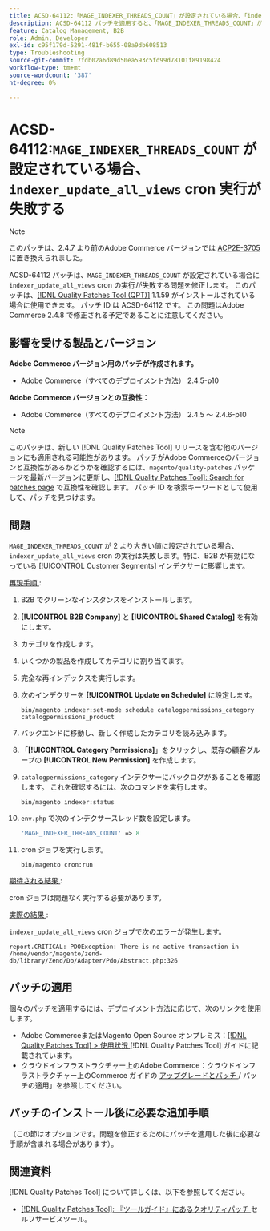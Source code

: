 ```yaml
---
title: ACSD-64112:「MAGE_INDEXER_THREADS_COUNT」が設定されている場合、「indexer_update_all_views」 cron 実行が失敗します
description: ACSD-64112 パッチを適用すると、「MAGE_INDEXER_THREADS_COUNT」が設定されている場合に「indexer_update_all_views」 cron の実行が失敗するAdobe Commerceの問題を修正できます。
feature: Catalog Management, B2B
role: Admin, Developer
exl-id: c95f179d-5291-481f-b655-08a9db608513
type: Troubleshooting
source-git-commit: 7fdb02a6d89d50ea593c5fd99d78101f89198424
workflow-type: tm+mt
source-wordcount: '387'
ht-degree: 0%

---
```


# ACSD-64112:`MAGE_INDEXER_THREADS_COUNT` が設定されている場合、`indexer_update_all_views` cron 実行が失敗する

>[!NOTE]
>
>このパッチは、2.4.7 より前のAdobe Commerce バージョンでは [ACP2E-3705](/help/tools/quality-patches-tool/patches-available-in-qpt/v1-1-61/acp2e-3705-fixes-an-issue-where-the-indexer.md) に置き換えられました。

ACSD-64112 パッチは、`MAGE_INDEXER_THREADS_COUNT` が設定されている場合に `indexer_update_all_views` cron の実行が失敗する問題を修正します。 このパッチは、[[!DNL Quality Patches Tool (QPT)]](/help/tools/quality-patches-tool/quality-patches-tool-to-self-serve-quality-patches.md) 1.1.59 がインストールされている場合に使用できます。 パッチ ID は ACSD-64112 です。 この問題はAdobe Commerce 2.4.8 で修正される予定であることに注意してください。

## 影響を受ける製品とバージョン

**Adobe Commerce バージョン用のパッチが作成されます。**

* Adobe Commerce（すべてのデプロイメント方法） 2.4.5-p10

**Adobe Commerce バージョンとの互換性：**

* Adobe Commerce（すべてのデプロイメント方法） 2.4.5 ～ 2.4.6-p10

>[!NOTE]
>
>このパッチは、新しい [!DNL Quality Patches Tool] リリースを含む他のバージョンにも適用される可能性があります。 パッチがAdobe Commerceのバージョンと互換性があるかどうかを確認するには、`magento/quality-patches` パッケージを最新バージョンに更新し、[[!DNL Quality Patches Tool]: Search for patches page](https://experienceleague.adobe.com/tools/commerce-quality-patches/index.html?lang=ja) で互換性を確認します。 パッチ ID を検索キーワードとして使用して、パッチを見つけます。

## 問題

`MAGE_INDEXER_THREADS_COUNT` が 2 より大きい値に設定されている場合、`indexer_update_all_views` cron の実行は失敗します。特に、B2B が有効になっている [!UICONTROL Customer Segments] インデクサーに影響します。

<u> 再現手順 </u>:

1. B2B でクリーンなインスタンスをインストールします。
1. **[!UICONTROL B2B Company]** と **[!UICONTROL Shared Catalog]** を有効にします。
1. カテゴリを作成します。
1. いくつかの製品を作成してカテゴリに割り当てます。
1. 完全な再インデックスを実行します。
1. 次のインデクサーを **[!UICONTROL Update on Schedule]** に設定します。

   ```
   bin/magento indexer:set-mode schedule catalogpermissions_category catalogpermissions_product
   ```

1. バックエンドに移動し、新しく作成したカテゴリを読み込みます。
1. 「**[!UICONTROL Category Permissions]**」をクリックし、既存の顧客グループの **[!UICONTROL New Permission]** を作成します。
1. `catalogpermissions_category` インデクサーにバックログがあることを確認します。 これを確認するには、次のコマンドを実行します。

   ```
   bin/magento indexer:status
   ```

1. `env.php` で次のインデクサースレッド数を設定します。

   ```php
   'MAGE_INDEXER_THREADS_COUNT' => 8
   ```

1. cron ジョブを実行します。

   ```
   bin/magento cron:run
   ```

<u> 期待される結果 </u>:

cron ジョブは問題なく実行する必要があります。

<u> 実際の結果 </u>:

`indexer_update_all_views` cron ジョブで次のエラーが発生します。

```
report.CRITICAL: PDOException: There is no active transaction in /home/vendor/magento/zend-db/library/Zend/Db/Adapter/Pdo/Abstract.php:326
```

## パッチの適用

個々のパッチを適用するには、デプロイメント方法に応じて、次のリンクを使用します。

* Adobe CommerceまたはMagento Open Source オンプレミス：[[!DNL Quality Patches Tool] > 使用状況 ](/help/tools/quality-patches-tool/usage.md) [!DNL Quality Patches Tool] ガイドに記載されています。
* クラウドインフラストラクチャー上のAdobe Commerce：クラウドインフラストラクチャー上のCommerce ガイドの [ アップグレードとパッチ ](https://experienceleague.adobe.com/docs/commerce-cloud-service/user-guide/develop/upgrade/apply-patches.html?lang=ja)/ パッチの適用」を参照してください。

## パッチのインストール後に必要な追加手順

（この節はオプションです。問題を修正するためにパッチを適用した後に必要な手順が含まれる場合があります）。 

## 関連資料

[!DNL Quality Patches Tool] について詳しくは、以下を参照してください。

* [[!DNL Quality Patches Tool]: 『ツールガイド』にあるクオリティパッチ ](/help/tools/quality-patches-tool/quality-patches-tool-to-self-serve-quality-patches.md) セルフサービスツール。
